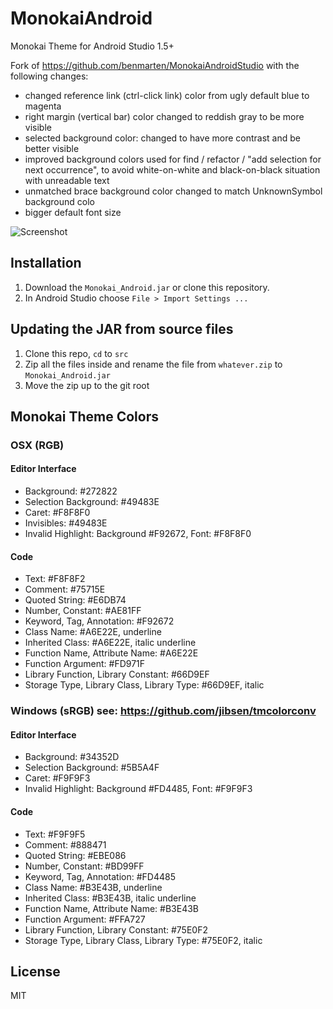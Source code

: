 # MonokaiAndroid
Monokai Theme for Android Studio 1.5+

Fork of https://github.com/benmarten/MonokaiAndroidStudio with the following changes:

- changed reference link (ctrl-click link) color from ugly default blue to magenta
- right margin (vertical bar) color changed to reddish gray to be more visible
- selected background color: changed to have more contrast and be better visible
- improved background colors used for find / refactor / "add selection for next occurrence", to avoid white-on-white and black-on-black situation with unreadable text
- unmatched brace background color changed to match UnknownSymbol background colo
- bigger default font size

![Screenshot](https://raw.githubusercontent.com/benmarten/Monokai_Android/master/screenshot.png "Screenshot")

## Installation

1. Download the `Monokai_Android.jar` or clone this repository.
2. In Android Studio choose `File > Import Settings ...`

## Updating the JAR from source files

1. Clone this repo, `cd` to `src`
2. Zip all the files inside and rename the file from `whatever.zip` to `Monokai_Android.jar`
3. Move the zip up to the git root

## Monokai Theme Colors

### OSX (RGB)

#### Editor Interface
- Background: #272822
- Selection Background: #49483E
- Caret: #F8F8F0
- Invisibles: #49483E
- Invalid Highlight: Background #F92672, Font: #F8F8F0

#### Code
- Text: #F8F8F2
- Comment: #75715E
- Quoted String: #E6DB74
- Number, Constant: #AE81FF
- Keyword, Tag, Annotation: #F92672
- Class Name: #A6E22E, underline
- Inherited Class: #A6E22E, italic underline
- Function Name, Attribute Name: #A6E22E
- Function Argument: #FD971F
- Library Function, Library Constant: #66D9EF
- Storage Type, Library Class, Library Type: #66D9EF, italic

### Windows (sRGB) see: https://github.com/jibsen/tmcolorconv

#### Editor Interface
- Background: #34352D
- Selection Background: #5B5A4F
- Caret: #F9F9F3
- Invalid Highlight: Background #FD4485, Font: #F9F9F3

#### Code
- Text: #F9F9F5
- Comment: #888471
- Quoted String: #EBE086
- Number, Constant: #BD99FF
- Keyword, Tag, Annotation: #FD4485
- Class Name: #B3E43B, underline
- Inherited Class: #B3E43B, italic underline
- Function Name, Attribute Name: #B3E43B
- Function Argument: #FFA727
- Library Function, Library Constant: #75E0F2
- Storage Type, Library Class, Library Type: #75E0F2, italic

## License
MIT
